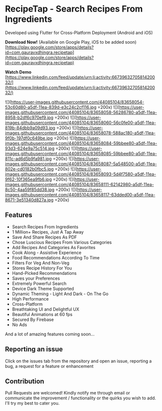 # RecipeTap - Search Recipes From Ingredients

Developed using Flutter for Cross-Platform Deployment (Android and iOS)

**Download Now!**	(Available on Google Play, iOS to be added soon)
[https://play.google.com/store/apps/details?id=com.gauravxdhingra.recipetap](https://play.google.com/store/apps/details?id=com.gauravxdhingra.recipetap)

**Watch Demo**
[https://www.linkedin.com/feed/update/urn:li:activity:6673963270581420032/](https://www.linkedin.com/feed/update/urn:li:activity:6673963270581420032/)


![](https://user-images.githubusercontent.com/44085104/83658054-53c60d80-a5df-11ea-839d-e3c24c2cf116.jpg =200x)
![](https://user-images.githubusercontent.com/44085104/83658058-56286780-a5df-11ea-8958-b2df6c970ef9.jpg =200x)
![](https://user-images.githubusercontent.com/44085104/83658060-56c0fe00-a5df-11ea-819b-84dbb9a09d93.jpg =200x)
![](https://user-images.githubusercontent.com/44085104/83658078-588ac180-a5df-11ea-9f0b-197df0c649be.jpg =200x)
![](https://user-images.githubusercontent.com/44085104/83658084-59bbee80-a5df-11ea-93d3-624e9a75c514.jpg =200x)
![](https://user-images.githubusercontent.com/44085104/83658085-59bbee80-a5df-11ea-811c-ad6d5b9fa981.jpg =200x)
![](https://user-images.githubusercontent.com/44085104/83658087-5a548500-a5df-11ea-802e-cd0182b0fbc5.jpg =200x)
![](https://user-images.githubusercontent.com/44085104/83658093-5d4f7580-a5df-11ea-9f62-10f365ea9fb6.jpg =200x)
![](https://user-images.githubusercontent.com/44085104/83658111-62142980-a5df-11ea-8c50-4aa59f85dd38.jpg =200x)
![](https://user-images.githubusercontent.com/44085104/83658117-63dded00-a5df-11ea-8671-3e51340d827a.jpg =200x)


  ## Features
- Search Recipes From Ingredients  
- 1 Million+ Recipes, Just A Tap Away  
- Save And Share Recipes As PDF  
- Chose Luscious Recipes From Various Categories  
- Add Recipes And Categories As Favorites  
- Cook Along - Assistive Experience  
- Food Recommendations According To Time  
- Filters For Veg And Non-Veg  
- Stores Recipe History For You  
- Hand-Picked Recommendations  
- Saves your Preferences  
- Extremely Powerful Search  
- Device Dark Theme Supported  
- Dynamic Theming - Light And Dark - On The Go  
- High Performance  
- Cross-Platform  
- Breathtaking UI and Delightful UX  
- Beautiful Animations at 60 fps  
- Secured By Firebase  
- No Ads  
  
And a lot of amazing features coming soon...

## Reporting an issue

Click on the issues tab from the repository and open an issue, reporting a bug, a request for a feature or enhancement

## Contribution

Pull Requests are welcomed!
Kindly notify me through email or communicate the improvement / functionality or the quirks you wish to add. I'll try my best to cater you.

